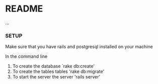 # README
 ...
### SETUP

Make sure that you have rails and postgresql installed on your machine

In the command line

1. To create the database `rake db:create'
2. To create the tables  tables 'rake db:migrate'
3.  To start the server the server 'rails server'
